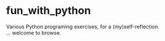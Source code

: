 # fun_with_python
Various Python programing exercises, for a (my)self-reflection. <br/>
... welcome to browse.
